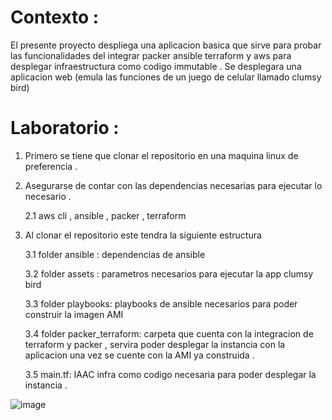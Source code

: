 # Contexto :

El presente proyecto despliega una aplicacion basica que sirve para probar las funcionalidades del integrar packer ansible terraform y aws para desplegar infraestructura como codigo immutable . Se desplegara una aplicacion web (emula las funciones de un juego de celular llamado clumsy bird) 

# Laboratorio :
1. Primero se tiene que clonar el repositorio en una maquina linux de preferencia .
2. Asegurarse de contar con las dependencias necesarias para ejecutar lo necesario .
   
   2.1 aws cli , ansible , packer , terraform

4. Al clonar el repositorio este tendra la siguiente estructura
   
   3.1 folder ansible : dependencias de ansible
   
   3.2 folder assets : parametros necesarios para ejecutar la app clumsy bird

   3.3 folder playbooks: playbooks de ansible necesarios para poder construir la imagen AMI
   
   3.4 folder packer_terraform: carpeta que cuenta con la integracion de terraform y packer , servira poder desplegar la instancia con la aplicacion una vez se cuente con la AMI ya construida .

   3.5 main.tf: IAAC infra como codigo necesaria para poder desplegar la instancia . 
   
![image](https://github.com/user-attachments/assets/2b512e89-52cf-478d-87ad-ef813a0877d7)


